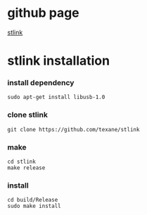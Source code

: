 # github page

[stlink](https://github.com/texane/stlink)

# stlink installation

### install dependency

```
sudo apt-get install libusb-1.0
```

### clone stlink

```
git clone https://github.com/texane/stlink
```

### make

```
cd stlink
make release
```

### install

```
cd build/Release
sudo make install
```
